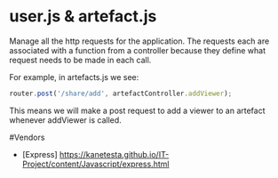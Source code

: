 # user.js & artefact.js

Manage all the http requests for the application. The requests each are associated with a function from a controller because they define what request needs to be made in each call.

For example, in artefacts.js we see:

```javascript
router.post('/share/add', artefactController.addViewer);
```

This means we will make a post request to add a viewer to an artefact whenever addViewer is called.

#Vendors
* [Express] https://kanetesta.github.io/IT-Project/content/Javascript/express.html